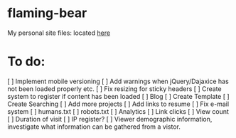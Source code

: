 flaming-bear
============

My personal site files: located [here](http://www.joeyuan.com)

To do:
============

[ ] Implement mobile versioning
[ ] Add warnings when jQuery/Dajaxice has not been loaded properly etc.
[ ] Fix resizing for sticky headers
[ ] Create system to register if content has been loaded
[ ] Blog
	[ ] Create Template
	[ ] Create Searching 
[ ] Add more projects
[ ] Add links to resume
[ ] Fix e-mail system
[ ] humans.txt
[ ] robots.txt
[ ] Analytics
	[ ] Link clicks
	[ ] View count
	[ ] Duration of visit
	[ ] IP register?
	[ ] Viewer demographic information, investigate what information
	    can be gathered from a vistor.


